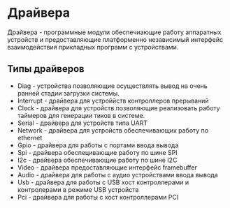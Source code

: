 # Драйвера
Драйвера - программные модули обеспечиающие работу аппаратных устройств и предоставляющие платформенно независимый интерфейс взаимодействия прикладных программ с устройствами.

## Типы драйверов
* Diag - устройства позволяющие осуществлять вывод на очень ранней стадии загрузки системы.
* Interrupt - драйвера для устроййств контроллеров прерываний
* Clock - драйвера для устройств позволяющие реализовать работу таймеров для генерации тиков в системе.
* Serial - драйвера для устройств типа UART
* Network - драйвера для устройств обеспечивающих работу по ethernet
* Gpio - драйвера для работы с портами ввода вывода
* Spi - драйвера обеспецивающие работу по шине SPI
* I2c - драйвера обеспечивающие работу по шине I2C
* Video - драйвера предоставляющие интерфейс framebuffer
* Audio - драйвера для работы с аудио устройствами ввода вывода
* Usb - драйвера для работы с USB хост контроллерами и контролерами в режиме USB устройств
* Pci - драйвера для работы с хост контроллерами PCI


